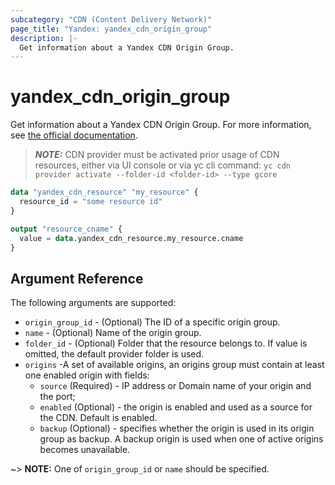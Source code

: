 ```yaml
---
subcategory: "CDN (Content Delivery Network)"
page_title: "Yandex: yandex_cdn_origin_group"
description: |-
  Get information about a Yandex CDN Origin Group.
---
```



# yandex_cdn_origin_group




Get information about a Yandex CDN Origin Group. For more information, see [the official documentation](https://cloud.yandex.ru/docs/cdn/concepts/origins).

> ***NOTE:*** CDN provider must be activated prior usage of CDN resources, either via UI console or via yc cli command: `yc cdn provider activate --folder-id <folder-id> --type gcore`

```terraform
data "yandex_cdn_resource" "my_resource" {
  resource_id = "some resource id"
}

output "resource_cname" {
  value = data.yandex_cdn_resource.my_resource.cname
}
```

## Argument Reference

The following arguments are supported:

* `origin_group_id` - (Optional) The ID of a specific origin group.
* `name` - (Optional) Name of the origin group.
* `folder_id` - (Optional) Folder that the resource belongs to. If value is omitted, the default provider folder is used.
* `origins` -A set of available origins, an origins group must contain at least one enabled origin with fields:
  * `source` (Required) - IP address or Domain name of your origin and the port;
  * `enabled` (Optional) - the origin is enabled and used as a source for the CDN. Default is enabled.
  * `backup` (Optional) - specifies whether the origin is used in its origin group as backup. A backup origin is used when one of active origins becomes unavailable.

~> **NOTE:** One of `origin_group_id` or `name` should be specified.
